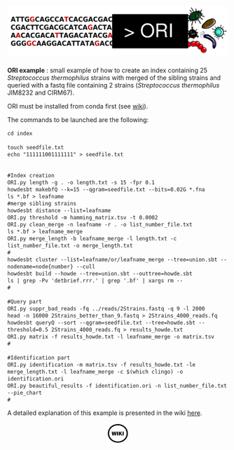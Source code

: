 # <img src="../img/ORI.png" alt="ORI" width="3000"/>

**ORI example** : small example of how to create an index containing 25 *Streptococcus thermophilus* strains with merged of the sibling strains and queried with a fastq file containing 2 strains (*Streptococcus thermophilus* JIM8232 and CIRM67). 

ORI must be installed from conda first (see [wiki](https://github.com/gsiekaniec/ORI/wiki/ORI's-Home#installation)).

The commands to be launched are the following: 

```
cd index

touch seedfile.txt
echo "111111001111111" > seedfile.txt


#Index creation
ORI.py length -g . -o length.txt -s 15 -fpr 0.1
howdesbt makebfQ --k=15 --qgram=seedfile.txt --bits=0.02G *.fna
ls *.bf > leafname
#merge sibling strains
howdesbt distance --list=leafname
ORI.py threshold -m hamming_matrix.tsv -t 0.0002
ORI.py clean_merge -n leafname -r . -o list_number_file.txt
ls *.bf > leafname_merge
ORI.py merge_length -b leafname_merge -l length.txt -c list_number_file.txt -o merge_length.txt
#
howdesbt cluster --list=leafname/or/leafname_merge --tree=union.sbt --nodename=node{number} --cull
howdesbt build --howde --tree=union.sbt --outtree=howde.sbt
ls | grep -Pv 'detbrief.rrr.' | grep '.bf' | xargs rm --
#

#Query part
ORI.py suppr_bad_reads -fq ../reads/2Strains.fastq -q 9 -l 2000
head -n 16000 2Strains_better_than_9.fastq > 2Strains_4000_reads.fq
howdesbt queryQ --sort --qgram=seedfile.txt --tree=howde.sbt --threshold=0.5 2Strains_4000_reads.fq > results_howde.txt
ORI.py matrix -f results_howde.txt -l leafname_merge -o matrix.tsv
#

#Identification part
ORI.py identification -m matrix.tsv -f results_howde.txt -le merge_length.txt -l leafname_merge -c $(which clingo) -o identification.ori
ORI.py beautiful_results -f identification.ori -n list_number_file.txt --pie_chart
#
```

A detailed explanation of this example is presented in the wiki [here](https://github.com/gsiekaniec/ORI/wiki/Example).

<p align="center" width="100%">
  <a href="https://github.com/gsiekaniec/ORI/wiki/Example">
    <img src="../img/Wiki.png" alt="WIKI" width="10%" align="center"/>
  </a>
</p>
